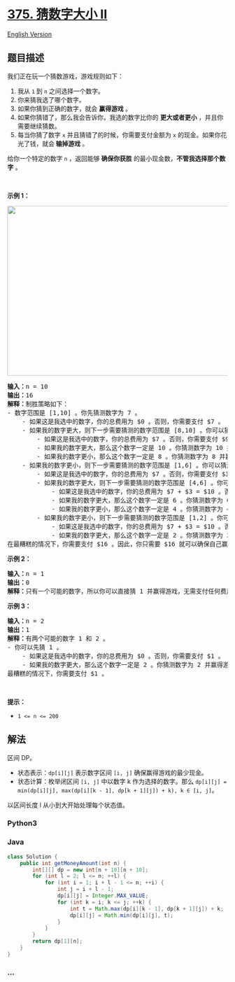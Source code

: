 # [375. 猜数字大小 II](https://leetcode.cn/problems/guess-number-higher-or-lower-ii)

[English Version](/solution/0300-0399/0375.Guess%20Number%20Higher%20or%20Lower%20II/README_EN.md)

## 题目描述

<!-- 这里写题目描述 -->

<p>我们正在玩一个猜数游戏，游戏规则如下：</p>

<ol>
	<li>我从&nbsp;<code>1</code><strong>&nbsp;</strong>到 <code>n</code> 之间选择一个数字。</li>
	<li>你来猜我选了哪个数字。</li>
	<li>如果你猜到正确的数字，就会 <strong>赢得游戏</strong> 。</li>
	<li>如果你猜错了，那么我会告诉你，我选的数字比你的 <strong>更大或者更小</strong> ，并且你需要继续猜数。</li>
	<li>每当你猜了数字 <code>x</code> 并且猜错了的时候，你需要支付金额为 <code>x</code> 的现金。如果你花光了钱，就会<strong> 输掉游戏</strong> 。</li>
</ol>

<p>给你一个特定的数字 <code>n</code> ，返回能够 <strong>确保你获胜</strong> 的最小现金数，<strong>不管我选择那个数字</strong> 。</p>

<p>&nbsp;</p>

<p><strong>示例 1：</strong></p>
<img alt="" src="https://fastly.jsdelivr.net/gh/doocs/leetcode@main/solution/0300-0399/0375.Guess%20Number%20Higher%20or%20Lower%20II/images/graph.png" style="width: 505px; height: 388px;" />
<pre>
<strong>输入：</strong>n = 10
<strong>输出：</strong>16
<strong>解释：</strong>制胜策略如下：
- 数字范围是 [1,10] 。你先猜测数字为 7 。
&nbsp;   - 如果这是我选中的数字，你的总费用为 $0 。否则，你需要支付 $7 。
&nbsp;   - 如果我的数字更大，则下一步需要猜测的数字范围是 [8,10] 。你可以猜测数字为 9 。
&nbsp;       - 如果这是我选中的数字，你的总费用为 $7 。否则，你需要支付 $9 。
&nbsp;       - 如果我的数字更大，那么这个数字一定是 10 。你猜测数字为 10 并赢得游戏，总费用为 $7 + $9 = $16 。
&nbsp;       - 如果我的数字更小，那么这个数字一定是 8 。你猜测数字为 8 并赢得游戏，总费用为 $7 + $9 = $16 。
&nbsp;   - 如果我的数字更小，则下一步需要猜测的数字范围是 [1,6] 。你可以猜测数字为 3 。
&nbsp;       - 如果这是我选中的数字，你的总费用为 $7 。否则，你需要支付 $3 。
&nbsp;       - 如果我的数字更大，则下一步需要猜测的数字范围是 [4,6] 。你可以猜测数字为 5 。
&nbsp;           - 如果这是我选中的数字，你的总费用为 $7 + $3 = $10 。否则，你需要支付 $5 。
&nbsp;           - 如果我的数字更大，那么这个数字一定是 6 。你猜测数字为 6 并赢得游戏，总费用为 $7 + $3 + $5 = $15 。
&nbsp;           - 如果我的数字更小，那么这个数字一定是 4 。你猜测数字为 4 并赢得游戏，总费用为 $7 + $3 + $5 = $15 。
&nbsp;       - 如果我的数字更小，则下一步需要猜测的数字范围是 [1,2] 。你可以猜测数字为 1 。
&nbsp;           - 如果这是我选中的数字，你的总费用为 $7 + $3 = $10 。否则，你需要支付 $1 。
&nbsp;           - 如果我的数字更大，那么这个数字一定是 2 。你猜测数字为 2 并赢得游戏，总费用为 $7 + $3 + $1 = $11 。
在最糟糕的情况下，你需要支付 $16 。因此，你只需要 $16 就可以确保自己赢得游戏。
</pre>

<p><strong>示例 2：</strong></p>

<pre>
<strong>输入：</strong>n = 1
<strong>输出：</strong>0
<strong>解释：</strong>只有一个可能的数字，所以你可以直接猜 1 并赢得游戏，无需支付任何费用。
</pre>

<p><strong>示例 3：</strong></p>

<pre>
<strong>输入：</strong>n = 2
<strong>输出：</strong>1
<strong>解释：</strong>有两个可能的数字 1 和 2 。
- 你可以先猜 1 。
&nbsp;   - 如果这是我选中的数字，你的总费用为 $0 。否则，你需要支付 $1 。
&nbsp;   - 如果我的数字更大，那么这个数字一定是 2 。你猜测数字为 2 并赢得游戏，总费用为 $1 。
最糟糕的情况下，你需要支付 $1 。
</pre>

<p>&nbsp;</p>

<p><strong>提示：</strong></p>

<ul>
	<li><code>1 &lt;= n &lt;= 200</code></li>
</ul>

## 解法

<!-- 这里可写通用的实现逻辑 -->

区间 DP。

-   状态表示：`dp[i][j]` 表示数字区间 `[i, j]` 确保赢得游戏的最少现金。
-   状态计算：枚举闭区间 `[i, j]` 中以数字 k 作为选择的数字。那么 `dp[i][j] = min(dp[i][j], max(dp[i][k - 1], dp[k + 1][j]) + k), k ∈ [i, j]`。

以区间长度 l 从小到大开始处理每个状态值。

<!-- tabs:start -->

### **Python3**

<!-- 这里可写当前语言的特殊实现逻辑 -->



### **Java**

<!-- 这里可写当前语言的特殊实现逻辑 -->

```java
class Solution {
    public int getMoneyAmount(int n) {
        int[][] dp = new int[n + 10][n + 10];
        for (int l = 2; l <= n; ++l) {
            for (int i = 1; i + l - 1 <= n; ++i) {
                int j = i + l - 1;
                dp[i][j] = Integer.MAX_VALUE;
                for (int k = i; k <= j; ++k) {
                    int t = Math.max(dp[i][k - 1], dp[k + 1][j]) + k;
                    dp[i][j] = Math.min(dp[i][j], t);
                }
            }
        }
        return dp[1][n];
    }
}
```









### **...**

```

```



